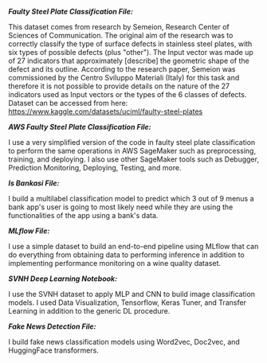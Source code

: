 _**Faulty Steel Plate Classification File:**_

This dataset comes from research by Semeion, Research Center of Sciences of Communication. The original aim of the research was to correctly classify the type of surface defects in stainless steel plates, with six types of possible defects (plus "other"). The Input vector was made up of 27 indicators that approximately [describe] the geometric shape of the defect and its outline. According to the research paper, Semeion was commissioned by the Centro Sviluppo Materiali (Italy) for this task and therefore it is not possible to provide details on the nature of the 27 indicators used as Input vectors or the types of the 6 classes of defects.
Dataset can be accessed from here: https://www.kaggle.com/datasets/uciml/faulty-steel-plates

_**AWS Faulty Steel Plate Classification File:**_

I use a very simplified version of the code in faulty steel plate classification to perform the same operations in AWS SageMaker such as preprocessing, training, and deploying. I also use other SageMaker tools such as Debugger, Prediction Monitoring, Deploying, Testing, and more.

_**Is Bankasi File:**_

I build a multilabel classification model to predict which 3 out of 9 menus a bank app's user is going to most likely need while they are using the functionalities of the app using a bank's data.

_**MLflow File:**_

I use a simple dataset to build an end-to-end pipeline using MLflow that can do everything from obtaining data to performing inference in addition to implementing performance monitoring on a wine quality dataset.

_**SVNH Deep Learning Notebook:**_

I use the SVNH dataset to apply MLP and CNN to build image classification models. I used Data Visualization, Tensorflow, Keras Tuner, and Transfer Learning in addition to the generic DL procedure.

_**Fake News Detection File:**_

I build fake news classification models using Word2vec, Doc2vec, and HuggingFace transformers.
